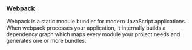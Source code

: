 ### Webpack

Webpack is a static module bundler for modern JavaScript applications. When webpack processes your application, it internally builds a dependency graph which maps every module your project needs and generates one or more bundles.
